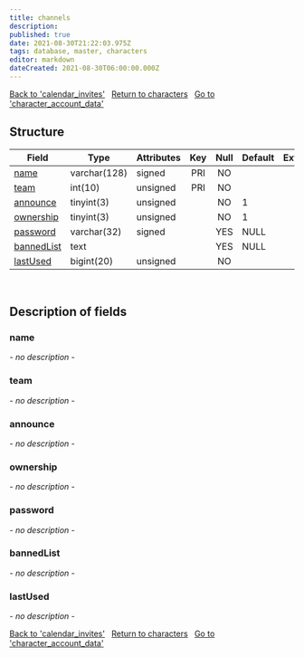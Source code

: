 ```yaml
---
title: channels
description: 
published: true
date: 2021-08-30T21:22:03.975Z
tags: database, master, characters
editor: markdown
dateCreated: 2021-08-30T06:00:00.000Z
---
```


<a href="https://trinitycore.info/en/database/master/characters/calendar_invites" class="mt-5 v-btn v-btn--depressed v-btn--flat v-btn--outlined theme--light v-size--default darkblue--text text--lighten-3"><span class="v-btn__content"><i aria-hidden="true" class="v-icon notranslate v-icon--left mdi mdi-arrow-left theme--light"></i><span>Back to 'calendar_invites'</span></span></a>&nbsp;&nbsp;&nbsp;<a href="https://trinitycore.info/en/database/master/characters/home" class="mt-5 v-btn v-btn--depressed v-btn--flat v-btn--outlined theme--light v-size--default darkblue--text text--lighten-3"><span class="v-btn__content"><i aria-hidden="true" class="v-icon notranslate v-icon--left mdi mdi-home-outline theme--light"></i><span>Return to characters</span></span></a>&nbsp;&nbsp;&nbsp;<a href="https://trinitycore.info/en/database/master/characters/character_account_data" class="mt-5 v-btn v-btn--depressed v-btn--flat v-btn--outlined theme--light v-size--default darkblue--text text--lighten-3"><span class="v-btn__content"><span>Go to 'character_account_data'</span><i aria-hidden="true" class="v-icon notranslate v-icon--right mdi mdi-arrow-right theme--light"></i></span></a>

## Structure

| Field | Type | Attributes | Key | Null | Default | Extra | Comment |
| --- | --- | --- | :---: | :---: | --- | --- | --- |
| [name](#name) | varchar(128) | signed | PRI | NO |  |  |  |
| [team](#team) | int(10) | unsigned | PRI | NO |  |  |  |
| [announce](#announce) | tinyint(3) | unsigned |  | NO | 1 |  |  |
| [ownership](#ownership) | tinyint(3) | unsigned |  | NO | 1 |  |  |
| [password](#password) | varchar(32) | signed |  | YES | NULL |  |  |
| [bannedList](#bannedlist) | text |  |  | YES | NULL |  |  |
| [lastUsed](#lastused) | bigint(20) | unsigned |  | NO |  |  |  |
&nbsp;
## Description of fields

### name
*- no description -*
&nbsp;

### team
*- no description -*
&nbsp;

### announce
*- no description -*
&nbsp;

### ownership
*- no description -*
&nbsp;

### password
*- no description -*
&nbsp;

### bannedList
*- no description -*
&nbsp;

### lastUsed
*- no description -*
&nbsp;

<a href="https://trinitycore.info/en/database/master/characters/calendar_invites" class="mt-5 v-btn v-btn--depressed v-btn--flat v-btn--outlined theme--light v-size--default darkblue--text text--lighten-3"><span class="v-btn__content"><i aria-hidden="true" class="v-icon notranslate v-icon--left mdi mdi-arrow-left theme--light"></i><span>Back to 'calendar_invites'</span></span></a>&nbsp;&nbsp;&nbsp;<a href="https://trinitycore.info/en/database/master/characters/home" class="mt-5 v-btn v-btn--depressed v-btn--flat v-btn--outlined theme--light v-size--default darkblue--text text--lighten-3"><span class="v-btn__content"><i aria-hidden="true" class="v-icon notranslate v-icon--left mdi mdi-home-outline theme--light"></i><span>Return to characters</span></span></a>&nbsp;&nbsp;&nbsp;<a href="https://trinitycore.info/en/database/master/characters/character_account_data" class="mt-5 v-btn v-btn--depressed v-btn--flat v-btn--outlined theme--light v-size--default darkblue--text text--lighten-3"><span class="v-btn__content"><span>Go to 'character_account_data'</span><i aria-hidden="true" class="v-icon notranslate v-icon--right mdi mdi-arrow-right theme--light"></i></span></a>


